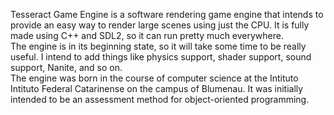   Tesseract Game Engine is a software rendering game engine that intends to provide an easy way to render large scenes using just the CPU. It is fully made using C++ and SDL2, so it can run pretty much everywhere.<br>
  The engine is in its beginning state, so it will take some time to be really useful. I intend to add things like physics support, shader support, sound support, Nanite, and so on.<br>
  The engine was born in the course of computer science at the Intituto Intituto Federal Catarinense on the campus of Blumenau. It was initially intended to be an assessment method for object-oriented programming.<br>
